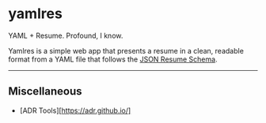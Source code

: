 # yamlres

YAML + Resume. Profound, I know. 

Yamlres is a simple web app that presents a resume in a clean, readable format from a YAML file that follows the [JSON Resume Schema](https://jsonresume.org/schema).

---

## Miscellaneous

- [ADR Tools][https://adr.github.io/]

